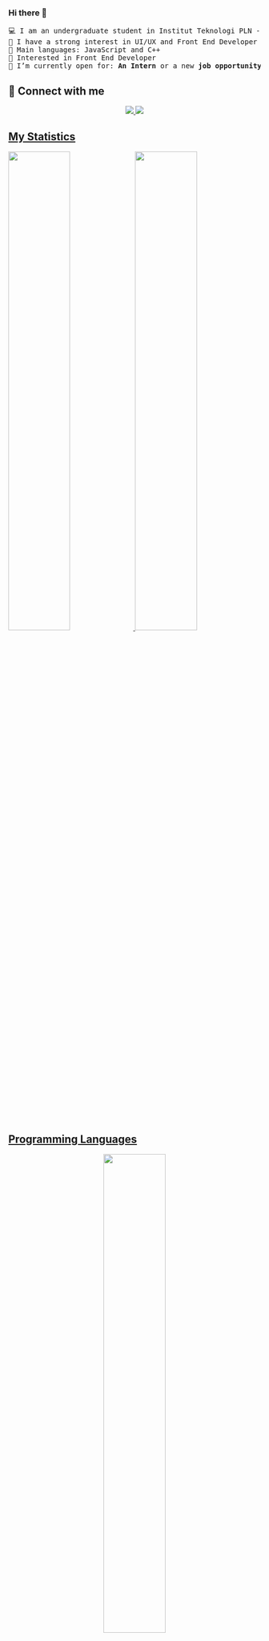 ### Hi there 👋
<pre>
💻 I am an undergraduate student in Institut Teknologi PLN - Jakarta
📝 I have a strong interest in UI/UX and Front End Developer
🌟 Main languages: JavaScript and C++
🚩 Interested in Front End Developer
🤔 I’m currently open for: <b>An Intern</b> or a new <b>job opportunity</b>
</pre>

## 🤝 Connect with me

<p>
<div align="center">
  <a href="mailto:dwisamsiarto@gmail.com"><img src="https://img.shields.io/badge/-Gmail-00FFFF?style=for-the-badge&logo=gmail&logoColor=c58545&labelColor=00FFFF">
  <a href="https://www.linkedin.com/in/dwi-sam/"><img src="https://img.shields.io/badge/-LinkedIn-00FFFF?style=for-the-badge&logo=linkedin&logoColor=0000FF&labelColor=00FFFF">
</div>
</p>

## My Statistics
<p align="left">
  <img width="49.5%" src="https://github-readme-stats.vercel.app/api?username=DwiSam&theme=algolia" />
  <img width="49.5%" src="https://github-readme-streak-stats.herokuapp.com/?user=DwiSam&theme=algolia&date_format=M%20j%5B%2C%20Y%5D" />
</p>


## Programming Languages
<p align ="center">
  <img width="49.5%" src="https://github-readme-stats.vercel.app/api/top-langs/?username=DwiSam&layout=compact&theme=algolia" />
</p>
<br>
